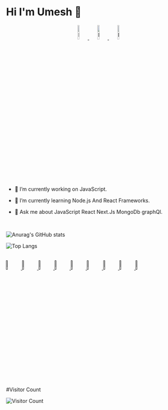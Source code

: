# Hi I'm  Umesh 👋



<div style="display:block;text-align:center" >
<a href="https://www.instagram.com/" target="_blank" style="display:inline">
<img  src="https://cdn.icon-icons.com/icons2/800/PNG/512/_instagram_icon-icons.com_65795.png" title="logo" width="10%" height="10%" />
</a>
<a href="www.linkedin.com/in/umesh-more-905957188" target="_blank" style="display:inline">
<img  src="https://cdn.icon-icons.com/icons2/2592/PNG/512/linkin_logo_icon_154491.png" title="logo" width="10%" height="10%" />
</a>
<a href="www.linkedin.com/in/umesh-more-905957188" target="_blank" style="display:inline">
<img  src="https://cdn.icon-icons.com/icons2/555/PNG/512/twitter_icon-icons.com_53611.png" title="logo" width="10%" height="10%" />
</a>
</div>
<br/>
<br/>


- 🔭 I’m currently working on JavaScript.

- 🌱 I’m currently learning Node.js And React Frameworks.

- 💬 Ask me about JavaScript React  Next.Js MongoDb graphQl. 

<br/>

![Anurag's GitHub stats](https://github-readme-stats.vercel.app/api?username=umeshmore45&show_icons=true&theme=flag-india)

   ![Top Langs](https://github-readme-stats.vercel.app/api/top-langs/?username=umeshmore45)

<br/>

 <a href="" target="_blank" style="display:inline">
<img  src="https://cdn.icon-icons.com/icons2/2415/PNG/512/mongodb_original_wordmark_logo_icon_146425.png" title="logo" width="8%" height="8%" style="display:inline" />
</a>
 <a href="" target="_blank" style="display:inline">
<img  src="https://cdn.icon-icons.com/icons2/2415/PNG/512/react_original_logo_icon_146374.png" title="logo" width="8%" height="8%" style="display:inline" />
</a>
 <a href="" target="_blank" style="display:inline">
<img  src="https://cdn.icon-icons.com/icons2/2622/PNG/512/brand_node_icon_157859.png" title="logo" width="8%" height="8%" style="display:inline" />
</a>
 <a href="" target="_blank" style="display:inline">
<img  src="https://cdn.icon-icons.com/icons2/2108/PNG/512/javascript_icon_130900.png" title="logo" width="8%" height="8%" style="display:inline" />
  </a>
 <a href="" target="_blank" style="display:inline">
<img  src="https://cdn.icon-icons.com/icons2/2107/PNG/512/file_type_graphql_icon_130564.png" title="logo" width="8%" height="8%" style="display:inline" />
</a>
 <a href="" target="_blank" style="display:inline">
<img  src="https://cdn.icon-icons.com/icons2/1996/PNG/512/code_development_github_open_source_programming_source_icon_123274.png" title="logo" width="8%" height="8%" style="display:inline" />
</a>
<a href="" target="_blank" style="display:inline">
<img  src="https://cdn.icon-icons.com/icons2/615/PNG/256/Visual_Code_icon-icons.com_56584.png" title="logo" width="8%" height="8%" style="display:inline" />
</a>
<a href="" target="_blank" style="display:inline">
<img  src="https://cdn.icon-icons.com/icons2/2107/PNG/512/file_type_html_icon_130541.png" title="logo" width="8%" height="8%" style="display:inline" />
</a>
<a href="" target="_blank" style="display:inline">
<img  src="https://cdn.icon-icons.com/icons2/2107/PNG/512/file_type_css_icon_130661.png" title="logo" width="8%" height="8%" style="display:inline" />
</a>

<br/>
<br/>


#Visitor Count

![Visitor Count](https://profile-counter.glitch.me/{umeshmore45}/count.svg)
